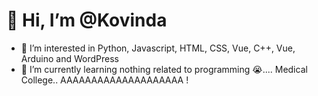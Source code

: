 #  👋 Hi, I’m @Kovinda
- 👀 I’m interested in Python, Javascript, HTML, CSS, Vue, C++, Vue, Arduino and WordPress
- 🌱 I’m currently learning nothing related to programming 😭.... Medical College.. AAAAAAAAAAAAAAAAAAAA !
<!---
- 💞️ I’m looking to collaborate on ...
- 📫 Reach me at kovinda.thisal@
--->

<!---
Kovinda/Kovinda is a ✨ special ✨ repository because its `README.md` (this file) appears on your GitHub profile.
You can click the Preview link to take a look at your changes.
--->
